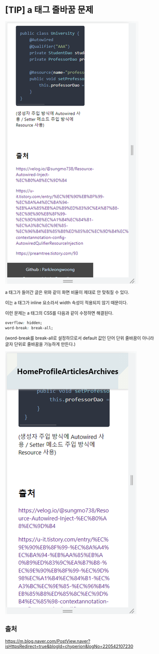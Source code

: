 # [TIP] a 태그 줄바꿈 문제

![image-20211018002926960](../../../../public/assets/image-20211018002926960.png)

a 태그가 들어간 글은 위와 같이 화면 비율이 제대로 안 맞춰질 수 있다.

이는 a 태그가 inline 요소라서 width 속성이 적용되지 않기 때문이다.



이런 문제는 a 태그의 CSS를 다음과 같이 수정하면 해결된다.

```css
overflow: hidden;
word-break: break-all;
```

(word-break를 break-all로 설정하므로서 default 값인 단어 단위 줄바꿈이 아니라 글자 단위로 줄바꿈을 가능하게 만든다.)

![image-20211018003312357](../../../../public/assets/image-20211018003312357.png)

## 출처

https://m.blog.naver.com/PostView.naver?isHttpsRedirect=true&blogId=chyperion&logNo=220542107230